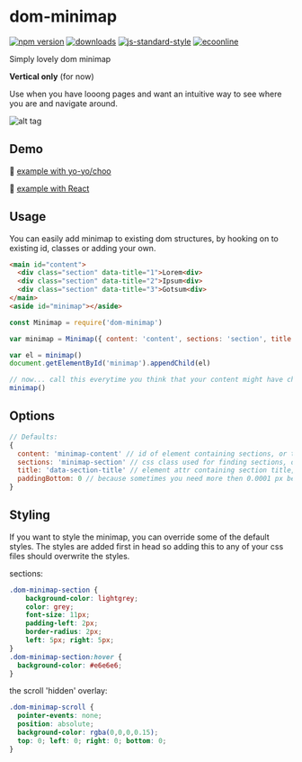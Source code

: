 # dom-minimap 
[![npm version][2]][3] [![downloads][8]][9] [![js-standard-style][10]][11] [![ecoonline](http://img.shields.io/badge/Development%20sponsored%20by-ecoonline-green.svg?style=flat-square)](http://ecoonline.no/)

Simply lovely dom minimap

**Vertical only** (for now)

Use when you have looong pages and want an intuitive way to see where you are and navigate around.

![alt tag](https://raw.githubusercontent.com/reminyborg/dom-minimap/master/dom-minimap.gif)

## Demo
:steam_locomotive: [example with yo-yo/choo](http://requirebin.com/?gist=5fb5398f612a208b4ca4854183c5c2d2)

:high_brightness: [example with React](http://requirebin.com/?gist=d1f74fd4942dc1ffa0c91b54809a3f0e)

## Usage
You can easily add minimap to existing dom structures, by hooking on to existing id, classes or adding your own.
```html
<main id="content">
  <div class="section" data-title="1">Lorem<div>
  <div class="section" data-title="2">Ipsum<div>
  <div class="section" data-title="3">Gotsum<div>
</main>
<aside id="minimap"></aside>
```

```js
const Minimap = require('dom-minimap')

var minimap = Minimap({ content: 'content', sections: 'section', title: 'data-title' })

var el = minimap()
document.getElementById('minimap').appendChild(el)

// now... call this everytime you think that your content might have changed. Its ok... its cheap.
minimap()

```

## Options
```js
// Defaults:
{
  content: 'minimap-content' // id of element containing sections, or the element directly
  sections: 'minimap-section' // css class used for finding sections, or a function (containerElm) => return Array(sections)
  title: 'data-section-title' // element attr containing section title, or a function (sectionElm) => return title
  paddingBottom: 0 // because sometimes you need more then 0.0001 px between sections, put <value>px or <value>%
}
```

## Styling

If you want to style the minimap, you can override some of the default styles.
The styles are added first in head so adding this to any of your css files should overwrite the styles.

sections:
```css
.dom-minimap-section {
    background-color: lightgrey;
    color: grey;
    font-size: 11px;
    padding-left: 2px;
    border-radius: 2px;
    left: 5px; right: 5px;
}
.dom-minimap-section:hover {
  background-color: #e6e6e6;
}
```

the scroll 'hidden' overlay:
```css
.dom-minimap-scroll {
  pointer-events: none;
  position: absolute;
  background-color: rgba(0,0,0,0.15);
  top: 0; left: 0; right: 0; bottom: 0;
}
```

[2]: https://img.shields.io/npm/v/dom-minimap.svg?style=flat-square
[3]: https://npmjs.org/package/dom-minimap
[8]: http://img.shields.io/npm/dm/dom-minimap.svg?style=flat-square
[9]: https://npmjs.org/package/dom-minimap
[10]: https://img.shields.io/badge/code%20style-standard-brightgreen.svg?style=flat-square
[11]: https://github.com/feross/standard
